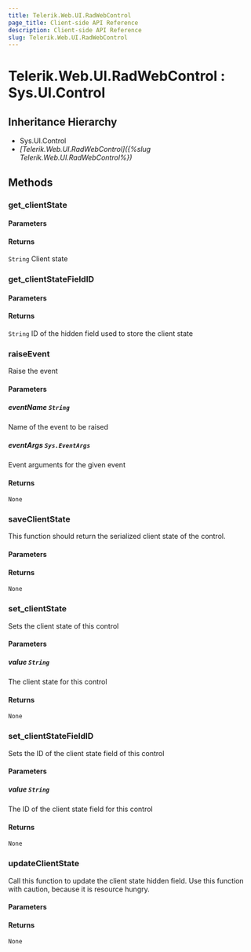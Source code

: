 ```yaml
---
title: Telerik.Web.UI.RadWebControl
page_title: Client-side API Reference
description: Client-side API Reference
slug: Telerik.Web.UI.RadWebControl
---
```


# Telerik.Web.UI.RadWebControl : Sys.UI.Control 

## Inheritance Hierarchy

* Sys.UI.Control
* *[Telerik.Web.UI.RadWebControl]({%slug Telerik.Web.UI.RadWebControl%})*

## Methods

###  get_clientState

#### Parameters

#### Returns

`String`  Client state 

###  get_clientStateFieldID

#### Parameters

#### Returns

`String`  ID of the hidden field used to store the client state 

###  raiseEvent

Raise the event

#### Parameters

##### eventName `String`

 Name of the event to be raised 

##### eventArgs `Sys.EventArgs`

 Event arguments for the given event 

#### Returns

`None` 

###  saveClientState

This function should return the serialized client state of the control.

#### Parameters

#### Returns

`None` 

###  set_clientState

Sets the client state of this control

#### Parameters

##### value `String`

The client state for this control

#### Returns

`None` 

###  set_clientStateFieldID

Sets the ID of the client state field of this control

#### Parameters

##### value `String`

The ID of the client state field for this control

#### Returns

`None` 

###  updateClientState

Call this function to update the client state hidden field. Use this function with caution, because it is resource hungry.

#### Parameters

#### Returns

`None` 


